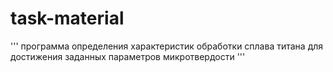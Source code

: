# task-material
'''
программа определения характеристик обработки сплава титана для достижения заданных параметров микротвердости
'''
